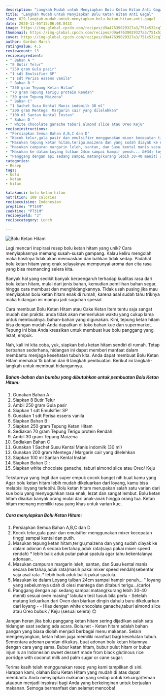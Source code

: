 ```yaml
---
description: "Langkah Mudah untuk Menyiapkan Bolu Ketan Hitam Anti Gagal"
title: "Langkah Mudah untuk Menyiapkan Bolu Ketan Hitam Anti Gagal"
slug: 829-langkah-mudah-untuk-menyiapkan-bolu-ketan-hitam-anti-gagal
date: 2020-11-05T15:06:08.843Z
image: https://img-global.cpcdn.com/recipes/d9a47639029327a3/751x532cq70/bolu-ketan-hitam-foto-resep-utama.jpg
thumbnail: https://img-global.cpcdn.com/recipes/d9a47639029327a3/751x532cq70/bolu-ketan-hitam-foto-resep-utama.jpg
cover: https://img-global.cpcdn.com/recipes/d9a47639029327a3/751x532cq70/bolu-ketan-hitam-foto-resep-utama.jpg
author: Gordon Marsh
ratingvalue: 4.5
reviewcount: 13
recipeingredient:
- " Bahan A "
- "8 Butir Telur"
- "250 gram Gula pasir"
- "1 sdt Emulsifier SP"
- "1 sdt Perisa essens vanila"
- " Bahan B "
- "250 gram Tepung Ketan Hitam"
- "70 gram Tepung Terigu protein Rendah"
- "30 gram Tepung Maizena"
- " Bahan C"
- "1 Sachet Susu Kental Manis indomilk 30 ml"
- "200 gram Mentega  Margarin cair yang dilelehkan"
- "100 ml Santan Kental Instan"
- " Bahan D "
- " white chocolate ganache taburi almond slice atau Oreo Keju"
recipeinstructions:
- "Persiapkan Semua Bahan A,B,C dan D"
- "Kocok telur,gula pasir dan emulsifier menggunakan mixer kecepatan tinggi sampai kental dan putih."
- "Masukan tepung ketan hitam,terigu,maizena dan yang sudah diayak ke dalam adonan A secara bertahap,aduk rata(saya pakai mixer speed rendah) * lebih baik aduk putar pakai spatula agar tahu kekentalanya adonaan.."
- "Masukan campuran margarin leleh, santan, dan Susu kental manis secara bertahap,aduk rata(masih pakai mixer speed rendah)sebentar saja asal rata..* lebih baik aduk balik pakai spatula.."
- "Masukan ke dalam Loyang tulban 24cm sampai hampir penuh... &#34; loyang yang sebelumnya udah di olesi mentega dan ditaburi terigu...(carlo)"
- "Panggang dengan api sedang sampai matang(kurang lebih 30-40 menit) sesuai oven masing&#34; lakukan test tusuk bila perlu Setelah matang keluarkan dari Oven dan biarkan dingin dahulu baru dikeluarkan dari loyang  Hias dengan white chocolate ganache,taburi almond slice atau Oreo bubuk / Keju (sesuai selera) 😊"
categories:
- Resep
tags:
- bolu
- ketan
- hitam

katakunci: bolu ketan hitam 
nutrition: 109 calories
recipecuisine: Indonesian
preptime: "PT14M"
cooktime: "PT31M"
recipeyield: "3"
recipecategory: Lunch

---
```



![Bolu Ketan Hitam](https://img-global.cpcdn.com/recipes/d9a47639029327a3/751x532cq70/bolu-ketan-hitam-foto-resep-utama.jpg)

Lagi mencari inspirasi resep bolu ketan hitam yang unik? Cara menyiapkannya memang susah-susah gampang. Kalau keliru mengolah maka hasilnya tidak akan memuaskan dan bahkan tidak sedap. Padahal bolu ketan hitam yang enak selayaknya mempunyai aroma dan cita rasa yang bisa memancing selera kita.

Banyak hal yang sedikit banyak berpengaruh terhadap kualitas rasa dari bolu ketan hitam, mulai dari jenis bahan, kemudian pemilihan bahan segar, hingga cara membuat dan menghidangkannya. Tidak usah pusing jika mau menyiapkan bolu ketan hitam enak di rumah, karena asal sudah tahu triknya maka hidangan ini mampu jadi suguhan spesial.

Cara membuat Bolu Ketan Hitam atau Cake Ketan Item tentu saja sangat mudah dan praktis. anda tidak akan memerlukan waktu yang cukup lama untuk membuatnya. bahan-bahan yang digunakan. Kini, tepung ketan hitam bisa dengan mudah Anda dapatkan di toko bahan kue dan supermarket. Tepung ini bisa Anda kreasikan untuk membuat kue bolu panggang yang lezat, empuk.


Nah, kali ini kita coba, yuk, siapkan bolu ketan hitam sendiri di rumah. Tetap berbahan sederhana, hidangan ini dapat memberi manfaat dalam membantu menjaga kesehatan tubuh kita. Anda dapat membuat Bolu Ketan Hitam memakai 15 bahan dan 6 langkah pembuatan. Berikut ini langkah-langkah untuk membuat hidangannya.

<!--inarticleads1-->

##### Bahan-bahan dan bumbu yang dibutuhkan untuk pembuatan Bolu Ketan Hitam:

1. Gunakan  Bahan A :
1. Siapkan 8 Butir Telur
1. Ambil 250 gram Gula pasir
1. Siapkan 1 sdt Emulsifier SP
1. Gunakan 1 sdt Perisa essens vanila
1. Siapkan  Bahan B :
1. Siapkan 250 gram Tepung Ketan Hitam
1. Sediakan 70 gram Tepung Terigu protein Rendah
1. Ambil 30 gram Tepung Maizena
1. Sediakan  Bahan C
1. Gunakan 1 Sachet Susu Kental Manis indomilk (30 ml)
1. Gunakan 200 gram Mentega / Margarin cair yang dilelehkan
1. Siapkan 100 ml Santan Kental Instan
1. Siapkan  Bahan D :
1. Siapkan  white chocolate ganache, taburi almond slice atau Oreo/ Keju


Teksturnya yang legit dan super empuk cocok banget nih buat kamu yang Agar bolu ketan hitam lebih mudah dikeluarkan dari loyang, kamu bisa melapisi loyang terlebihi. Bolu ketan hitam merupakan salah satu varian dari kue bolu yang menyuguhkan rasa enak, lezat dan sangat lembut. Bolu ketan hitam disukai banyak orang mulai dari anak-anak hingga orang tua. Ketan hitam memang memiliki rasa yang khas untuk varian kue. 

<!--inarticleads2-->

##### Cara menyiapkan Bolu Ketan Hitam:

1. Persiapkan Semua Bahan A,B,C dan D
1. Kocok telur,gula pasir dan emulsifier menggunakan mixer kecepatan tinggi sampai kental dan putih.
1. Masukan tepung ketan hitam,terigu,maizena dan yang sudah diayak ke dalam adonan A secara bertahap,aduk rata(saya pakai mixer speed rendah) * lebih baik aduk putar pakai spatula agar tahu kekentalanya adonaan..
1. Masukan campuran margarin leleh, santan, dan Susu kental manis secara bertahap,aduk rata(masih pakai mixer speed rendah)sebentar saja asal rata..* lebih baik aduk balik pakai spatula..
1. Masukan ke dalam Loyang tulban 24cm sampai hampir penuh... &#34; loyang yang sebelumnya udah di olesi mentega dan ditaburi terigu...(carlo)
1. Panggang dengan api sedang sampai matang(kurang lebih 30-40 menit) sesuai oven masing&#34; lakukan test tusuk bila perlu - Setelah matang keluarkan dari Oven dan biarkan dingin dahulu baru dikeluarkan dari loyang -  - Hias dengan white chocolate ganache,taburi almond slice atau Oreo bubuk / Keju (sesuai selera) 😊


Jangan heran jika bolu panggang ketan hitam sering dijadikan salah satu hidangan saat sedang ada acara. Bola.net - Ketan hitam adalah bahan pangan yang biasa diolah menjadi berbagai menu makanan. Selain mengenyangkan, ketan hitam juga memiliki manfaat bagi kesehatan tubuh. Sementara adonan pandan dikukus, buat adonan bolu ketan hitamnya dengan cara yang sama. Bubur ketan hitam, bubur pulut hitam or bubur injun is an Indonesian sweet dessert made from black glutinous rice porridge with coconut milk and palm sugar or cane sugar. 

Terima kasih telah menggunakan resep yang kami tampilkan di sini. Harapan kami, olahan Bolu Ketan Hitam yang mudah di atas dapat membantu Anda menyiapkan makanan yang sedap untuk keluarga/teman ataupun menjadi inspirasi bagi Anda yang berkeinginan untuk berjualan makanan. Semoga bermanfaat dan selamat mencoba!
